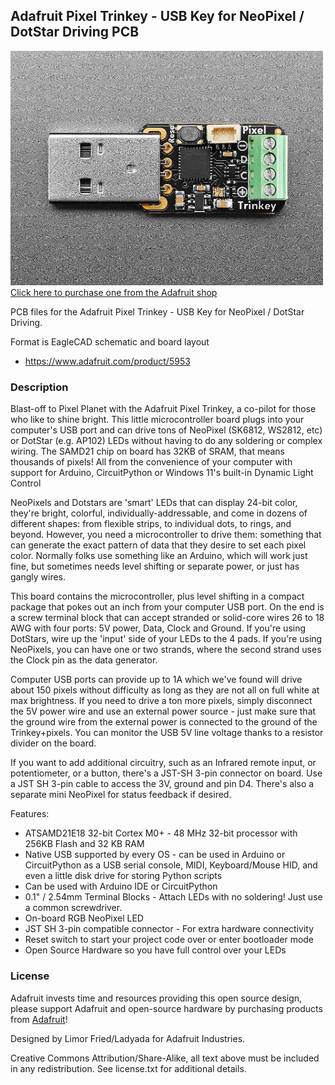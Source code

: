 ## Adafruit Pixel Trinkey - USB Key for NeoPixel / DotStar Driving PCB

<a href="http://www.adafruit.com/products/5953"><img src="assets/5953.jpg?raw=true" width="500px"><br/>
Click here to purchase one from the Adafruit shop</a>

PCB files for the Adafruit Pixel Trinkey - USB Key for NeoPixel / DotStar Driving. 

Format is EagleCAD schematic and board layout
* https://www.adafruit.com/product/5953

### Description

Blast-off to Pixel Planet with the Adafruit Pixel Trinkey, a co-pilot for those who like to shine bright. This little microcontroller board plugs into your computer's USB port and can drive tons of NeoPixel (SK6812, WS2812, etc) or DotStar (e.g. AP102) LEDs without having to do any soldering or complex wiring. The SAMD21 chip on board has 32KB of SRAM, that means thousands of pixels! All from the convenience of your computer with support for Arduino, CircuitPython or Windows 11's built-in Dynamic Light Control

NeoPixels and Dotstars are 'smart' LEDs that can display 24-bit color, they're bright, colorful, individually-addressable, and come in dozens of different shapes: from flexible strips, to individual dots, to rings, and beyond. However, you need a microcontroller to drive them: something that can generate the exact pattern of data that they desire to set each pixel color. Normally folks use something like an Arduino, which will work just fine, but sometimes needs level shifting or separate power, or just has gangly wires.

This board contains the microcontroller, plus level shifting in a compact package that pokes out an inch from your computer USB port. On the end is a screw terminal block that can accept stranded or solid-core wires 26 to 18 AWG with four ports: 5V power, Data, Clock and Ground. If you're using DotStars, wire up the 'input' side of your LEDs to the 4 pads. If you're using NeoPixels, you can have one or two strands, where the second strand uses the Clock pin as the data generator.

Computer USB ports can provide up to 1A which we've found will drive about 150 pixels without difficulty as long as they are not all on full white at max brightness. If you need to drive a ton more pixels, simply disconnect the 5V power wire and use an external power source - just make sure that the ground wire from the external power is connected to the ground of the Trinkey+pixels. You can monitor the USB 5V line voltage thanks to a resistor divider on the board.

If you want to add additional circuitry, such as an Infrared remote input, or potentiometer, or a button, there's a JST-SH 3-pin connector on board. Use a JST SH 3-pin cable to access the 3V, ground and pin D4. There's also a separate mini NeoPixel for status feedback if desired.

Features:

* ATSAMD21E18 32-bit Cortex M0+ - 48 MHz 32-bit processor with 256KB Flash and 32 KB RAM
* Native USB supported by every OS - can be used in Arduino or CircuitPython as a USB serial console, MIDI, Keyboard/Mouse HID, and even a little disk drive for storing Python scripts
* Can be used with Arduino IDE or CircuitPython
* 0.1" / 2.54mm Terminal Blocks - Attach LEDs with no soldering! Just use a common screwdriver.
* On-board RGB NeoPixel LED
* JST SH 3-pin compatible connector - For extra hardware connectivity
* Reset switch to start your project code over or enter bootloader mode
* Open Source Hardware so you have full control over your LEDs

### License

Adafruit invests time and resources providing this open source design, please support Adafruit and open-source hardware by purchasing products from [Adafruit](https://www.adafruit.com)!

Designed by Limor Fried/Ladyada for Adafruit Industries.

Creative Commons Attribution/Share-Alike, all text above must be included in any redistribution. 
See license.txt for additional details.

